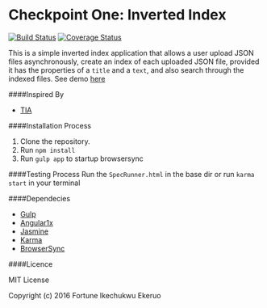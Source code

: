 # Checkpoint One: Inverted Index
[![Build Status](https://travis-ci.org/andela-efortune/Inverted-Index.svg?branch=ch-test-refactor)](https://travis-ci.org/andela-efortune/Inverted-Index) [![Coverage Status](https://coveralls.io/repos/github/andela-efortune/Inverted-Index/badge.svg?branch=develop)](https://coveralls.io/github/andela-efortune/Inverted-Index?branch=develop)

This is a simple inverted index application that allows a user upload JSON files asynchronously, create an index of each uploaded JSON file, provided it has the properties of a `title` and a `text`, and also search through the indexed files. See demo [here](https://iv-index.herokuapp.com/)

####Inspired By
* [TIA](https://andela.com/)

####Installation Process

1. Clone the repository.
2. Run `npm install`
3. Run `gulp app` to startup browsersync

####Testing Process
Run the `SpecRunner.html` in the base dir or run `karma start` in your terminal

####Dependecies
* [Gulp](http://gulpjs.com/)
* [Angular1x](https://angularjs.org/)
* [Jasmine](http://jasmine.github.io/2.4/introduction.html)
* [Karma](https://karma-runner.github.io/1.0/index.html)
* [BrowserSync](https://www.browsersync.io/)

####Licence

MIT License

Copyright (c) 2016 Fortune Ikechukwu Ekeruo
